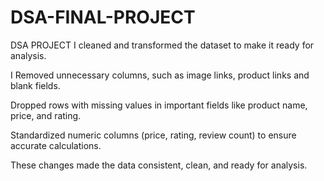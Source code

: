 # DSA-FINAL-PROJECT
DSA PROJECT
 I cleaned and transformed the dataset to make it ready for analysis.

I Removed unnecessary columns, such as image links, product links and blank fields.

 Dropped rows with missing values in important fields like product name, price, and rating.

 Standardized numeric columns (price, rating, review count) to ensure accurate calculations.

These changes made the data consistent, clean, and ready for analysis.
